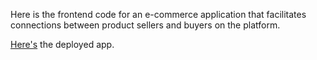 Here is the frontend code for an e-commerce application that facilitates connections between product sellers and buyers on the platform.

[Here's](https://wolfmart.net/) the deployed app. 



